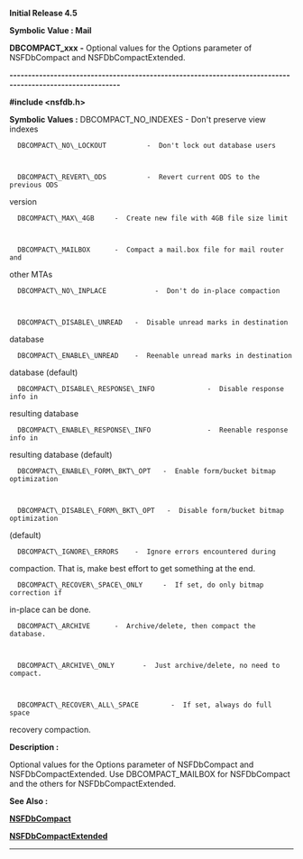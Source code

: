 




<!--
 /\* Font Definitions \*/
 @font-face
 {font-family:Helv;
 panose-1:2 11 6 4 2 2 2 3 2 4;}
@font-face
 {font-family:"Cambria Math";
 panose-1:2 4 5 3 5 4 6 3 2 4;}
 /\* Style Definitions \*/
 p.MsoNormal, li.MsoNormal, div.MsoNormal
 {margin-top:0cm;
 margin-right:0cm;
 margin-bottom:8.0pt;
 margin-left:0cm;
 line-height:107%;
 font-size:11.0pt;
 font-family:"Calibri",sans-serif;}
.MsoChpDefault
 {font-size:11.0pt;}
.MsoPapDefault
 {margin-bottom:8.0pt;
 line-height:107%;}
 /\* Page Definitions \*/
 @page WordSection1
 {size:612.0pt 792.0pt;
 margin:72.0pt 72.0pt 72.0pt 72.0pt;}
div.WordSection1
 {page:WordSection1;}
-->




**Initial Release 4.5**



**Symbolic Value : Mail**



**DBCOMPACT\_xxx** **-** Optional
values for the Options parameter of NSFDbCompact and NSFDbCompactExtended.


**----------------------------------------------------------------------------------------------------------**



**#include <nsfdb.h>**


 **Symbolic Values :**      DBCOMPACT\_NO\_INDEXES           -  Don't preserve view
indexes  

  

      DBCOMPACT\_NO\_LOCKOUT          -  Don't lock out database users  

  

      DBCOMPACT\_REVERT\_ODS          -  Revert current ODS to the previous ODS
version  

  

      DBCOMPACT\_MAX\_4GB     -  Create new file with 4GB file size limit  

  

      DBCOMPACT\_MAILBOX      -  Compact a mail.box file for mail router and
other MTAs  

  

      DBCOMPACT\_NO\_INPLACE            -  Don't do in-place compaction  

  

      DBCOMPACT\_DISABLE\_UNREAD   -  Disable unread marks in destination
database  

  

      DBCOMPACT\_ENABLE\_UNREAD    -  Reenable unread marks in destination
database (default)  

  

      DBCOMPACT\_DISABLE\_RESPONSE\_INFO             -  Disable response info in
resulting database  

  

      DBCOMPACT\_ENABLE\_RESPONSE\_INFO              -  Reenable response info in
resulting database (default)  

  

      DBCOMPACT\_ENABLE\_FORM\_BKT\_OPT   -  Enable form/bucket bitmap optimization  

  

      DBCOMPACT\_DISABLE\_FORM\_BKT\_OPT   -  Disable form/bucket bitmap optimization
(default)  

  

      DBCOMPACT\_IGNORE\_ERRORS    -  Ignore errors encountered during
compaction. That is, make best effort to get something at the end.  

  

      DBCOMPACT\_RECOVER\_SPACE\_ONLY     -  If set, do only bitmap correction if
in-place can be done.  

  

      DBCOMPACT\_ARCHIVE      -  Archive/delete, then compact the database.  

  

      DBCOMPACT\_ARCHIVE\_ONLY       -  Just archive/delete, no need to compact.  

  

      DBCOMPACT\_RECOVER\_ALL\_SPACE        -  If set, always do full space
recovery compaction.  

  




**Description :**



Optional
values for the Options parameter of NSFDbCompact and NSFDbCompactExtended. Use
DBCOMPACT\_MAILBOX for NSFDbCompact and the others for NSFDbCompactExtended.


 **See Also :**


**[NSFDbCompact](NSFDbCompact.md)**


**[NSFDbCompactExtended](NSFDbCompactExtended.md)**



----------------------------------------------------------------------------------------------------------


 





